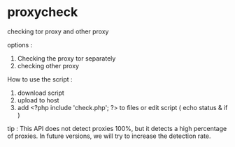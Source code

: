 # proxycheck
checking tor proxy and other proxy

options :
1. Checking the proxy tor separately
2. checking other proxy

How to use the script :
1. download script
2. upload to host
3. add &lt;?php include &#039;check.php&#039;; ?&gt; to files or edit script ( echo status & if )

tip :
This API does not detect proxies 100%, but it detects a high percentage of proxies.
In future versions, we will try to increase the detection rate.
